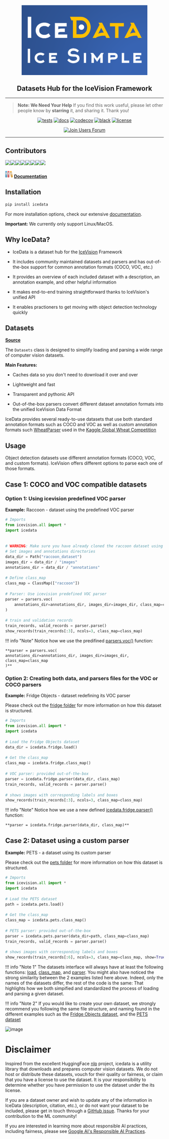 <div align="center">
  <img src="images/icedata-logo-slogan.png" alt="logo" width="400px" style="display: block; margin-left: auto; margin-right: auto"/>
  <h2><b>Datasets Hub for the IceVision Framework</b></h2>
</div>

* * * * *
>**Note: We Need Your Help**
    If you find this work useful, please let other people know by **starring** it,
    and sharing it. 
    Thank you!
    
<div align="center">
  
[![tests](https://github.com/airctic/icedata/workflows/tests/badge.svg?event=push)](https://github.com/airctic/icedata/actions?query=workflow%3Atests)
[![docs](https://github.com/airctic/icedata/workflows/docs/badge.svg)](https://airctic.github.io/icedata/)
[![codecov](https://codecov.io/gh/airctic/icedata/branch/master/graph/badge.svg)](https://codecov.io/gh/airctic/icedata)
[![black](https://img.shields.io/badge/code%20style-black-000000.svg)](https://github.com/psf/black)
[![license](https://img.shields.io/badge/License-Apache%202.0-blue.svg)](https://github.com/airctic/icevision/blob/master/LICENSE)  

[![Join Users Forum](https://withspectrum.github.io/badge/badge.svg)](https://spectrum.chat/mantis)

</div>


* * * * *


<!-- Not included in docs - start -->
## **Contributors**

[![](https://sourcerer.io/fame/lgvaz/airctic/icedata/images/0)](https://sourcerer.io/fame/lgvaz/airctic/icedata/links/0)[![](https://sourcerer.io/fame/lgvaz/airctic/icedata/images/1)](https://sourcerer.io/fame/lgvaz/airctic/icedata/links/1)[![](https://sourcerer.io/fame/lgvaz/airctic/icedata/images/2)](https://sourcerer.io/fame/lgvaz/airctic/icedata/links/2)[![](https://sourcerer.io/fame/lgvaz/airctic/icedata/images/3)](https://sourcerer.io/fame/lgvaz/airctic/icedata/links/3)[![](https://sourcerer.io/fame/lgvaz/airctic/icedata/images/4)](https://sourcerer.io/fame/lgvaz/airctic/icedata/links/4)[![](https://sourcerer.io/fame/lgvaz/airctic/icedata/images/5)](https://sourcerer.io/fame/lgvaz/airctic/icedata/links/5)[![](https://sourcerer.io/fame/lgvaz/airctic/icedata/images/6)](https://sourcerer.io/fame/lgvaz/airctic/icedata/links/6)[![](https://sourcerer.io/fame/lgvaz/airctic/icedata/images/7)](https://sourcerer.io/fame/lgvaz/airctic/icedata/links/7)

![](images/docs.png) [ **Documentation**](https://airctic.github.io/icedata/)

## Installation

```bash
pip install icedata
```

For more installation options, check our extensive [documentation](https://airctic.github.io/icevdata/install/).

**Important:** We currently only support Linux/MacOS.
<!-- Not included in docs - end -->

## Why IceData?

- IceData is a dataset hub for the [IceVision](https://github.com/airctic/icevision) Framework

- It includes community maintained datasets and parsers and has out-of-the-box support for common annotation formats (COCO, VOC, etc.)

- It provides an overview of each included dataset with a description, an annotation example, and other helpful information

- It makes end-to-end training straightforward thanks to IceVision's unified API

- It enables practioners to get moving with object detection technology quickly

## Datasets

[**Source**](https://github.com/airctic/icedata/tree/master/icedata/datasets)

The `Datasets` class is designed to simplify loading and parsing a wide range of computer vision datasets.

**Main Features:**

- Caches data so you don't need to download it over and over

- Lightweight and fast

- Transparent and pythonic API

- Out-of-the-box parsers convert different dataset annotation formats into the unified IceVision Data Format

IceData provides several ready-to-use datasets that use both standard annotation formats such as COCO and VOC as well as custom annotation formats such [WheatParser](https://airctic.github.io/icevision/custom_parser/) used in the [Kaggle Global Wheat Competition](https://www.kaggle.com/c/global-wheat-detection)

## Usage

Object detection datasets use different annotation formats (COCO, VOC, and custom formats). IceVision offers different options to parse each one of those formats.


## Case 1: COCO and VOC compatible datasets

### **Option 1: Using icevision predefined VOC parser**
**Example:** Raccoon - dataset using the predefined VOC parser

```python
# Imports
from icevision.all import *
import icedata


# WARNING: Make sure you have already cloned the raccoon dataset using the command shown here above
# Set images and annotations directories
data_dir = Path("raccoon_dataset")
images_dir = data_dir / "images"
annotations_dir = data_dir / "annotations"

# Define class_map
class_map = ClassMap(["raccoon"])

# Parser: Use icevision predefined VOC parser
parser = parsers.voc(
    annotations_dir=annotations_dir, images_dir=images_dir, class_map=class_map
)

# train and validation records
train_records, valid_records = parser.parse()
show_records(train_records[:3], ncols=3, class_map=class_map)
```

!!! info "Note" 
    Notice how we use the predifined [parsers.voc()](https://github.com/airctic/icevision/blob/master/icevision/parsers/voc_parser.py) function:
    
    **parser = parsers.voc(
    annotations_dir=annotations_dir, images_dir=images_dir, class_map=class_map
    )**


### **Option 2: Creating both data, and parsers files for the VOC or COCO parsers**

**Example:** Fridge Objects - dataset redefining its VOC parser

Please check out the [fridge folder](https://github.com/airctic/icedata/tree/master/icedata/datasets/fridge) for more information on how this dataset is structured.

```python
# Imports
from icevision.all import *
import icedata

# Load the Fridge Objects dataset
data_dir = icedata.fridge.load()

# Get the class_map
class_map = icedata.fridge.class_map()

# VOC parser: provided out-of-the-box
parser = icedata.fridge.parser(data_dir, class_map)
train_records, valid_records = parser.parse()

# shows images with corresponding labels and boxes
show_records(train_records[:3], ncols=3, class_map=class_map)
```

!!! info "Note" 
    Notice how we use a new defined [icedata.fridge.parser()](https://github.com/airctic/icedata/blob/master/icedata/datasets/fridge/parsers.py) function:
    
    **parser = icedata.fridge.parser(data_dir, class_map)**


## Case 2: Dataset using a custom parser

**Example:** PETS - a dataset using its custom parser

Please check out the [pets folder](https://github.com/airctic/icedata/tree/master/icedata/datasets/pets) for more information on how this dataset is structured.

```python
# Imports
from icevision.all import *
import icedata

# Load the PETS dataset
path = icedata.pets.load()

# Get the class_map
class_map = icedata.pets.class_map()

# PETS parser: provided out-of-the-box
parser = icedata.pets.parser(data_dir=path, class_map=class_map)
train_records, valid_records = parser.parse()

# shows images with corresponding labels and boxes
show_records(train_records[:6], ncols=3, class_map=class_map, show=True)

```

!!! info "Note 1" 
    The datasets interface will always have at least the following functions: [load](https://github.com/airctic/icedata/blob/master/icedata/datasets/pets/data.py), [class_map](https://github.com/airctic/icedata/blob/master/icedata/datasets/pets/data.py), and [parser](https://github.com/airctic/icedata/blob/master/icedata/datasets/pets/parsers.py). You might also have noticed the strong similarity between the 2 examples listed here above. Indeed, only the names of the datasets differ, the rest of the code is the same: That highlights how we both simpified and standardized the process of loading and parsing a given dataset.

!!! info "Note 2" 
    If you would like to create your own dataset, we strongly recommend you following the same file structure, and naming found in the different examples such as the [Fridge Objects dataset](https://github.com/airctic/icedata/tree/master/icedata/datasets/fridge), and the [PETS dataset](https://github.com/airctic/icedata/tree/master/icedata/datasets/pets)    

![image](https://airctic.github.io/icedata/images/datasets-folder-structure.png)

# Disclaimer

Inspired from the excellent HuggingFace [nlp](https://github.com/huggingface/nlp) project, icedata is a utility library that downloads and prepares computer vision datasets. We do not host or distribute these datasets, vouch for their quality or fairness, or claim that you have a license to use the dataset. It is your responsibility to determine whether you have permission to use the dataset under the its license.

If you are a dataset owner and wish to update any of the information in IceData (description, citation, etc.), or do not want your dataset to be included, please get in touch through a [GitHub issue](https://github.com/airctic/icedata/issues). Thanks for your contribution to the ML community!

If you are interested in learning more about responsible AI practices, including fairness, please see [Google AI's Responsible AI Practices](https://ai.google/responsibilities/responsible-ai-practices/).
